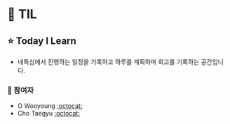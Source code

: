 # 📕 TIL

## ⭐️ Today I Learn

* 네특심에서 진행하는 일정을 기록하고 하루를 계획하며 회고를 기록하는 공간입니다.

### 🐰 참여자 

- O Wooyoung [:octocat:](https://github.com/fz7948)
- Cho Taegyu [:octocat:](https://github.com/0r0loo)
